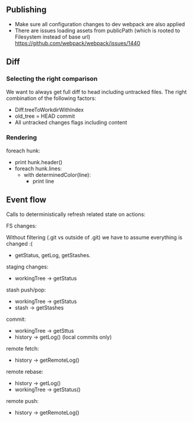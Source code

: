 ## Publishing

* Make sure all configuration changes to dev webpack are also applied 
* There are issues loading assets from publicPath (which is rooted to Filesystem instead of base url) https://github.com/webpack/webpack/issues/1440

## Diff 

### Selecting the right comparison

We want to always get full diff to head including untracked files. 
The right combination of the following factors:

* Diff.treeToWorkdirWithIndex 
* old_tree = HEAD commit
* All untracked changes flags including content

### Rendering

foreach hunk:

* print hunk.header()
* foreach hunk.lines:
    - with determinedColor(line):
        - print line


## Event flow

Calls to deterministically refresh related state on actions:

FS changes:

Without filtering (.git vs outside of .git) we have to assume everything is changed  :(

* getStatus, getLog, getStashes.


staging changes:

* workingTree -> getStatus

stash push/pop:

* workingTree -> getStatus
* stash -> getStashes

commit:

* workingTree -> getSttus
* history -> getLog() (local commits only)

remote fetch:

* history -> getRemoteLog()

remote rebase:

* history -> getLog()
* workingTree -> getStatus()

remote push:

* history -> getRemoteLog()

